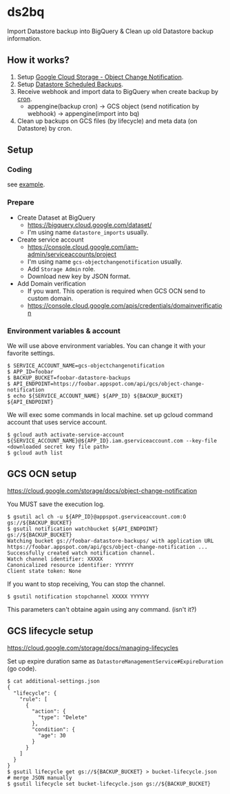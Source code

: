 # ds2bq

Import Datastore backup into BigQuery & Clean up old Datastore backup information.

## How it works?

1. Setup [Google Cloud Storage - Object Change Notification](https://cloud.google.com/storage/docs/object-change-notification).
2. Setup [Datastore Scheduled Backups](https://cloud.google.com/appengine/articles/scheduled_backups).
3. Receive webhook and import data to BigQuery when create backup by [cron](https://cloud.google.com/appengine/docs/go/config/cron).
    * appengine(backup cron) -> GCS object (send notification by webhook) -> appengine(import into bq)
4. Clean up backups on GCS files (by lifecycle) and meta data (on Datastore) by cron.

## Setup

### Coding

see [example](https://github.com/favclip/ds2bq/blob/master/example/main.go).

### Prepare

* Create Dataset at BigQuery
    * https://bigquery.cloud.google.com/dataset/
    * I'm using name `datastore_imports` usually.
* Create service account
    * https://console.cloud.google.com/iam-admin/serviceaccounts/project
    * I'm using name `gcs-objectchangenotification` usually.
    * Add `Storage Admin` role.
    * Download new key by JSON format.
* Add Domain verification
    * If you want. This operation is required when GCS OCN send to custom domain.
    * https://console.cloud.google.com/apis/credentials/domainverification

### Environment variables & account

We will use above environment variables.
You can change it with your favorite settings.

```
$ SERVICE_ACCOUNT_NAME=gcs-objectchangenotification
$ APP_ID=foobar
$ BACKUP_BUCKET=foobar-datastore-backups
$ API_ENDPOINT=https://foobar.appspot.com/api/gcs/object-change-notification
$ echo ${SERVICE_ACCOUNT_NAME} ${APP_ID} ${BACKUP_BUCKET} ${API_ENDPOINT}
```

We will exec some commands in local machine.
set up gcloud command account that uses service account.

```
$ gcloud auth activate-service-account ${SERVICE_ACCOUNT_NAME}@${APP_ID}.iam.gserviceaccount.com --key-file <downloaded secret key file path>
$ gcloud auth list
```

## GCS OCN setup

https://cloud.google.com/storage/docs/object-change-notification

You MUST save the execution log.

```
$ gsutil acl ch -u ${APP_ID}@appspot.gserviceaccount.com:O gs://${BACKUP_BUCKET}
$ gsutil notification watchbucket ${API_ENDPOINT} gs://${BACKUP_BUCKET}
Watching bucket gs://foobar-datastore-backups/ with application URL https://foobar.appspot.com/api/gcs/object-change-notification ...
Successfully created watch notification channel.
Watch channel identifier: XXXXX
Canonicalized resource identifier: YYYYYY
Client state token: None
```

If you want to stop receiving, You can stop the channel.

```
$ gsutil notification stopchannel XXXXX YYYYYY
```

This parameters can't obtaine again using any command. (isn't it?)

## GCS lifecycle setup

https://cloud.google.com/storage/docs/managing-lifecycles

Set up expire duration same as `DatastoreManagementService#ExpireDuration` (go code).

```
$ cat additional-settings.json
{
  "lifecycle": {
    "rule": [
      {
        "action": {
          "type": "Delete"
        },
        "condition": {
          "age": 30
        }
      }
    ]
  }
}
$ gsutil lifecycle get gs://${BACKUP_BUCKET} > bucket-lifecycle.json
# merge JSON manually
$ gsutil lifecycle set bucket-lifecycle.json gs://${BACKUP_BUCKET}
```
